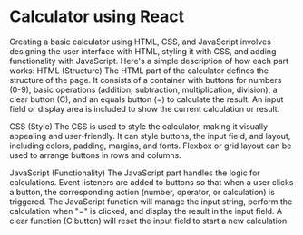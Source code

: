 # Calculator using React

Creating a basic calculator using HTML, CSS, and JavaScript involves designing the user interface with HTML, styling it with CSS, and adding functionality with JavaScript. Here's a simple description of how each part works:
HTML (Structure)
The HTML part of the calculator defines the structure of the page.
It consists of a container with buttons for numbers (0-9), basic operations (addition, subtraction, multiplication, division), a clear button (C), and an equals button (=) to calculate the result.
An input field or display area is included to show the current calculation or result.

CSS (Style)
The CSS is used to style the calculator, making it visually appealing and user-friendly.
It can style buttons, the input field, and layout, including colors, padding, margins, and fonts.
Flexbox or grid layout can be used to arrange buttons in rows and columns.

JavaScript (Functionality)
The JavaScript part handles the logic for calculations.
Event listeners are added to buttons so that when a user clicks a button, the corresponding action (number, operator, or calculation) is triggered.
The JavaScript function will manage the input string, perform the calculation when "=" is clicked, and display the result in the input field.
A clear function (C button) will reset the input field to start a new calculation.

